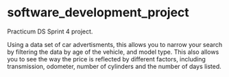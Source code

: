 # software_development_project
Practicum DS Sprint 4 project.

Using a data set of car advertisments, this allows you to narrow your search by filtering the data by age of the vehicle, and model type.
This also allows you to see the way the price is reflected by different factors, including transmission, odometer, number of cylinders and the number of days listed.
